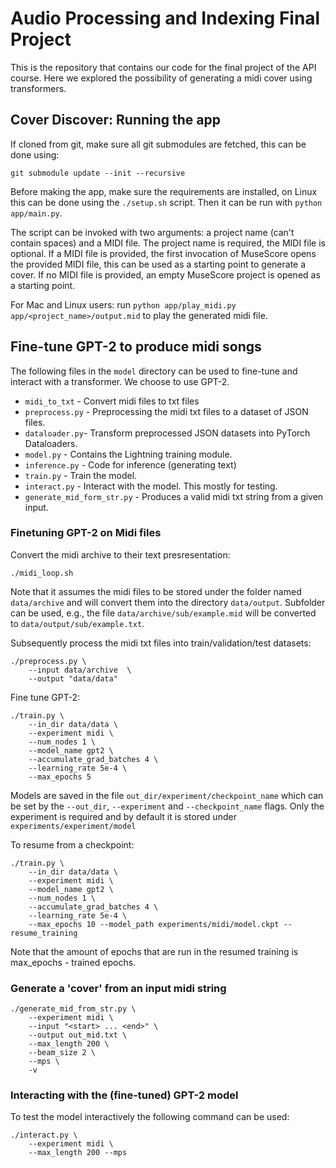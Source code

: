 # Audio Processing and Indexing Final Project

This is the repository that contains our code for the final project of the API course. Here we explored the possibility of generating a midi cover using transformers.

## Cover Discover: Running the app

If cloned from git, make sure all git submodules are fetched, this can be done using:
```
git submodule update --init --recursive
```

Before making the app, make sure the requirements are installed, on Linux this
can be done using the `./setup.sh` script.
Then it can be run with `python app/main.py`.

The script can be invoked with two arguments: a project name (can't contain
spaces) and a MIDI file.
The project name is required, the MIDI file is optional.
If a MIDI file is provided, the first invocation of MuseScore opens the provided
MIDI file, this can be used as a starting point to generate a cover.
If no MIDI file is provided, an empty MuseScore project is opened as a starting
point.

For Mac and Linux users: run `python app/play_midi.py app/<project_name>/output.mid` to play the generated midi file.


## Fine-tune GPT-2 to produce midi songs 

The following files in the `model` directory can be used to fine-tune and interact with a transformer. We choose to use GPT-2.

- `midi_to_txt` - Convert midi files to txt files
- `preprocess.py` - Preprocessing the midi txt files to a dataset of JSON files.
- `dataloader.py`- Transform preprocessed JSON datasets into PyTorch Dataloaders.
- `model.py` - Contains the Lightning training module.
- `inference.py` - Code for inference (generating text)
- `train.py` - Train the model.
- `interact.py` - Interact with the model. This mostly for testing. 
- `generate_mid_form_str.py` - Produces a valid midi txt string from a given input.

### Finetuning GPT-2 on Midi files

Convert the midi archive to their text presresentation:
```
./midi_loop.sh
```

Note that it assumes the midi files to be stored under the folder named `data/archive` and will convert them into the directory `data/output`. Subfolder can be used, e.g., the file `data/archive/sub/example.mid` will be converted to `data/output/sub/example.txt`.

Subsequently process the midi txt files into train/validation/test datasets:
```
./preprocess.py \
    --input data/archive  \
    --output "data/data"
```

Fine tune GPT-2:
```
./train.py \
    --in_dir data/data \
    --experiment midi \
    --num_nodes 1 \
    --model_name gpt2 \
    --accumulate_grad_batches 4 \
    --learning_rate 5e-4 \
    --max_epochs 5
```

Models are saved in the file `out_dir/experiment/checkpoint_name` which can be set by the `--out_dir`, `--experiment` and `--checkpoint_name` flags. Only the experiment is required and by default it is stored under `experiments/experiment/model` 

To resume from a checkpoint: 
```
./train.py \ 
    --in_dir data/data \
    --experiment midi \
    --model_name gpt2 \
    --num_nodes 1 \
    --accumulate_grad_batches 4 \
    --learning_rate 5e-4 \
    --max_epochs 10 --model_path experiments/midi/model.ckpt --resume_training
```

Note that the amount of epochs that are run in the resumed training is max_epochs - trained epochs.

### Generate a 'cover' from an input midi string

```
./generate_mid_from_str.py \
    --experiment midi \
    --input "<start> ... <end>" \
    --output out_mid.txt \
    --max_length 200 \
    --beam_size 2 \
    --mps \
    -v 
```

### Interacting with the (fine-tuned) GPT-2 model

To test the model interactively the following command can be used:

```
./interact.py \
    --experiment midi \
    --max_length 200 --mps
```
